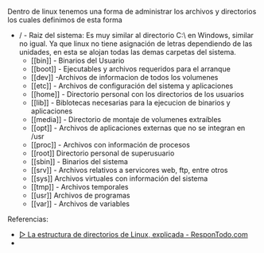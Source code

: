 Dentro de linux tenemos una forma de administrar los archivos y directorios los cuales definimos de esta forma

+ / - Raiz del sistema:
  Es muy similar al directorio C:\ en Windows, similar no igual. Ya que linux no tiene asignación de letras dependiendo de las unidades, en esta se alojan todas las demas carpetas del sistema.
	+ [[bin]] - Binarios del Usuario
	+ [[boot]] - Ejecutables y archivos requeridos para el arranque
	+ [[dev]] -Archivos de informacion de todos los volumenes
	+ [[etc]] - Archivos de configuración del sistema y aplicaciones
	+ [[home]] - Directorio personal con los directorios de los usuarios
	+ [[lib]] - Biblotecas necesarias para la ejecucion de binarios y aplicaciones
	+ [[media]] - Directorio de montaje de volumenes extraíbles
	+ [[opt]] - Archivos de aplicaciones externas que no se integran en /usr
	+ [[proc]] - Archivos con información de procesos
	+ [[root]] Directorio personal de superusuario
	+ [[sbin]] - Binarios del sistema
	+ [[srv]] - Archivos relativos a servicores web, ftp, entre otros
	+ [[sys]] Archivos virtuales con información del sistema
	+ [[tmp]] - Archivos temporales
	+ [[usr]] Archivos de programas
	+ [[var]] - Archivos de variables

Referencias:

+ [▷ La estructura de directorios de Linux, explicada - ResponTodo.com](https://respontodo.com/la-estructura-de-directorios-de-linux-explicada/#_-_El_directorio_raiz)
+ 